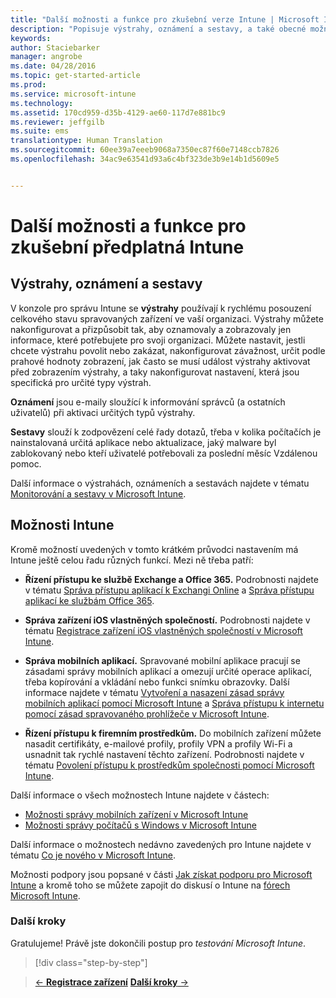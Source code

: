 ```yaml
---
title: "Další možnosti a funkce pro zkušební verze Intune | Microsoft Intune"
description: "Popisuje výstrahy, oznámení a sestavy, a také obecné možnosti Intune, o kterých potřebujete vědět při registraci bezplatné 30denní zkušební verze Intune."
keywords: 
author: Staciebarker
manager: angrobe
ms.date: 04/28/2016
ms.topic: get-started-article
ms.prod: 
ms.service: microsoft-intune
ms.technology: 
ms.assetid: 170cd959-d35b-4129-ae60-117d7e881bc9
ms.reviewer: jeffgilb
ms.suite: ems
translationtype: Human Translation
ms.sourcegitcommit: 60ee39a7eeeb9068a7350ec87f60e7148ccb7826
ms.openlocfilehash: 34ac9e63541d93a6c4bf323de3b9e14b1d5609e5


---
```


# Další možnosti a funkce pro zkušební předplatná Intune

## Výstrahy, oznámení a sestavy
V konzole pro správu Intune se **výstrahy** používají k rychlému posouzení celkového stavu spravovaných zařízení ve vaší organizaci. Výstrahy můžete nakonfigurovat a přizpůsobit tak, aby oznamovaly a zobrazovaly jen informace, které potřebujete pro svoji organizaci. Můžete nastavit, jestli chcete výstrahu povolit nebo zakázat, nakonfigurovat závažnost, určit podle prahové hodnoty zobrazení, jak často se musí událost výstrahy aktivovat před zobrazením výstrahy, a taky nakonfigurovat nastavení, která jsou specifická pro určité typy výstrah.

**Oznámení** jsou e-maily sloužící k informování správců (a ostatních uživatelů) při aktivaci určitých typů výstrahy.

**Sestavy** slouží k zodpovězení celé řady dotazů, třeba v kolika počítačích je nainstalovaná určitá aplikace nebo aktualizace, jaký malware byl zablokovaný nebo kteří uživatelé potřebovali za poslední měsíc Vzdálenou pomoc.

Další informace o výstrahách, oznámeních a sestavách najdete v tématu [Monitorování a sestavy v Microsoft Intune](/Intune/Deploy-Use/monitoring-and-reports-with-microsoft-intune).

## Možnosti Intune
Kromě možností uvedených v tomto krátkém průvodci nastavením má Intune ještě celou řadu různých funkcí. Mezi ně třeba patří:

-   **Řízení přístupu ke službě Exchange a Office 365.** Podrobnosti najdete v tématu [Správa přístupu aplikací k Exchangi Online](https://technet.microsoft.com/library/dn705841.aspx) a [Správa přístupu aplikací ke službám Office 365](https://technet.microsoft.com/library/dn818907.aspx).

-   **Správa zařízení iOS vlastněných společností.** Podrobnosti najdete v tématu [Registrace zařízení iOS vlastněných společností v Microsoft Intune](/Intune/Deploy-Use/enroll-corporate-owned-ios-devices-in-microsoft-intune).

-   **Správa mobilních aplikací.** Spravované mobilní aplikace pracují se zásadami správy mobilních aplikací a omezují určité operace aplikací, třeba kopírování a vkládání nebo funkci snímku obrazovky. Další informace najdete v tématu [Vytvoření a nasazení zásad správy mobilních aplikací pomocí Microsoft Intune](/Intune/Deploy-Use/create-and-deploy-mobile-app-management-policies-with-microsoft-intune) a [Správa přístupu k internetu pomocí zásad spravovaného prohlížeče v Microsoft Intune](/Intune/Deploy-Use/manage-internet-access-using-managed-browser-policies).

-   **Řízení přístupu k firemním prostředkům.** Do mobilních zařízení můžete nasadit certifikáty, e-mailové profily, profily VPN a profily Wi-Fi a usnadnit tak rychlé nastavení těchto zařízení. Podrobnosti najdete v tématu [Povolení přístupu k prostředkům společnosti pomocí Microsoft Intune](/Intune/Deploy-Use/enable-access-to-company-resources-with-microsoft-intune).

Další informace o všech možnostech Intune najdete v částech:
- [Možnosti správy mobilních zařízení v Microsoft Intune](/intune/get-started/mobile-device-management-capabilities-in-microsoft-intune)
- [Možnosti správy počítačů s Windows v Microsoft Intune](/intune/get-started/windows-pc-management-capabilities-in-microsoft-intune)

Další informace o možnostech nedávno zavedených pro Intune najdete v tématu [Co je nového v Microsoft Intune](/Intune/Deploy-Use/whats-new-in-microsoft-intune).

Možnosti podpory jsou popsané v části [Jak získat podporu pro Microsoft Intune](/Intune/Troubleshoot/how-to-get-support-for-microsoft-intune) a kromě toho se můžete zapojit do diskusí o Intune na [fórech Microsoft Intune](https://social.technet.microsoft.com/Forums/en-US/home?forum=microsoftintuneprod).

### Další kroky
Gratulujeme! Právě jste dokončili postup pro *testování Microsoft Intune*.

>[!div class="step-by-step"]

>[&larr; **Registrace zařízení**](.\get-started-with-a-30-day-trial-of-microsoft-intune-step-5.md)     [**Další kroky** &rarr;](.\get-started-with-a-30-day-trial-of-microsoft-intune-step-7.md)  



<!--HONumber=Jul16_HO4-->


